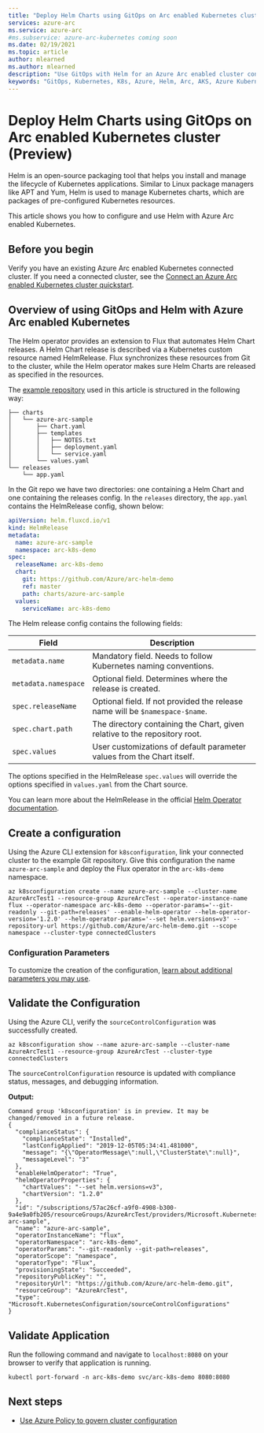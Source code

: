 ```yaml
---
title: "Deploy Helm Charts using GitOps on Arc enabled Kubernetes cluster(Preview)"
services: azure-arc
ms.service: azure-arc
#ms.subservice: azure-arc-kubernetes coming soon
ms.date: 02/19/2021
ms.topic: article
author: mlearned
ms.author: mlearned
description: "Use GitOps with Helm for an Azure Arc enabled cluster configuration (Preview)"
keywords: "GitOps, Kubernetes, K8s, Azure, Helm, Arc, AKS, Azure Kubernetes Service, containers"
---
```


# Deploy Helm Charts using GitOps on Arc enabled Kubernetes cluster (Preview)

Helm is an open-source packaging tool that helps you install and manage the lifecycle of Kubernetes applications. Similar to Linux package managers like APT and Yum, Helm is used to manage Kubernetes charts, which are packages of pre-configured Kubernetes resources.

This article shows you how to configure and use Helm with Azure Arc enabled Kubernetes.

## Before you begin

Verify you have an existing Azure Arc enabled Kubernetes connected cluster. If you need a connected cluster, see the [Connect an Azure Arc enabled Kubernetes cluster quickstart](./connect-cluster.md).

## Overview of using GitOps and Helm with Azure Arc enabled Kubernetes

 The Helm operator provides an extension to Flux that automates Helm Chart releases. A Helm Chart release is described via a Kubernetes custom resource named HelmRelease. Flux synchronizes these resources from Git to the cluster, while the Helm operator makes sure Helm Charts are released as specified in the resources.

 The [example repository](https://github.com/Azure/arc-helm-demo) used in this article is structured in the following way:

```console
├── charts
│   └── azure-arc-sample
│       ├── Chart.yaml
│       ├── templates
│       │   ├── NOTES.txt
│       │   ├── deployment.yaml
│       │   └── service.yaml
│       └── values.yaml
└── releases
    └── app.yaml
```

In the Git repo we have two directories: one containing a Helm Chart and one containing the releases config. In the `releases` directory, the `app.yaml` contains the HelmRelease config, shown below:

```yaml
apiVersion: helm.fluxcd.io/v1
kind: HelmRelease
metadata:
  name: azure-arc-sample
  namespace: arc-k8s-demo
spec:
  releaseName: arc-k8s-demo
  chart:
    git: https://github.com/Azure/arc-helm-demo
    ref: master
    path: charts/azure-arc-sample
  values:
    serviceName: arc-k8s-demo
```

The Helm release config contains the following fields:

| Field | Description |
| ------------- | ------------- | 
| `metadata.name` | Mandatory field. Needs to follow Kubernetes naming conventions. |
| `metadata.namespace` | Optional field. Determines where the release is created. |
| `spec.releaseName` | Optional field. If not provided the release name will be `$namespace-$name`. |
| `spec.chart.path` | The directory containing the Chart, given relative to the repository root. |
| `spec.values` | User customizations of default parameter values from the Chart itself. |

The options specified in the HelmRelease `spec.values` will override the options specified in `values.yaml` from the Chart source.

You can learn more about the HelmRelease in the official [Helm Operator documentation](https://docs.fluxcd.io/projects/helm-operator/en/stable/).

## Create a configuration

Using the Azure CLI extension for `k8sconfiguration`, link your connected cluster to the example Git repository. Give this configuration the name `azure-arc-sample` and deploy the Flux operator in the `arc-k8s-demo` namespace.

```console
az k8sconfiguration create --name azure-arc-sample --cluster-name AzureArcTest1 --resource-group AzureArcTest --operator-instance-name flux --operator-namespace arc-k8s-demo --operator-params='--git-readonly --git-path=releases' --enable-helm-operator --helm-operator-version='1.2.0' --helm-operator-params='--set helm.versions=v3' --repository-url https://github.com/Azure/arc-helm-demo.git --scope namespace --cluster-type connectedClusters
```

### Configuration Parameters

To customize the creation of the configuration, [learn about additional parameters you may use](./tutorial-use-gitops-connected-cluster.md#additional-parameters).

## Validate the Configuration

Using the Azure CLI, verify the `sourceControlConfiguration` was successfully created.

```console
az k8sconfiguration show --name azure-arc-sample --cluster-name AzureArcTest1 --resource-group AzureArcTest --cluster-type connectedClusters
```

The `sourceControlConfiguration` resource is updated with compliance status, messages, and debugging information.

**Output:**

```console
Command group 'k8sconfiguration' is in preview. It may be changed/removed in a future release.
{
  "complianceStatus": {
    "complianceState": "Installed",
    "lastConfigApplied": "2019-12-05T05:34:41.481000",
    "message": "{\"OperatorMessage\":null,\"ClusterState\":null}",
    "messageLevel": "3"
  },
  "enableHelmOperator": "True",
  "helmOperatorProperties": {
    "chartValues": "--set helm.versions=v3",
    "chartVersion": "1.2.0"
  },
  "id": "/subscriptions/57ac26cf-a9f0-4908-b300-9a4e9a0fb205/resourceGroups/AzureArcTest/providers/Microsoft.Kubernetes/connectedClusters/AzureArcTest1/providers/Microsoft.KubernetesConfiguration/sourceControlConfigurations/azure-arc-sample",
  "name": "azure-arc-sample",
  "operatorInstanceName": "flux",
  "operatorNamespace": "arc-k8s-demo",
  "operatorParams": "--git-readonly --git-path=releases",
  "operatorScope": "namespace",
  "operatorType": "Flux",
  "provisioningState": "Succeeded",
  "repositoryPublicKey": "",
  "repositoryUrl": "https://github.com/Azure/arc-helm-demo.git",
  "resourceGroup": "AzureArcTest",
  "type": "Microsoft.KubernetesConfiguration/sourceControlConfigurations"
}
```

## Validate Application

Run the following command and navigate to `localhost:8080` on your browser to verify that application is running.

```console
kubectl port-forward -n arc-k8s-demo svc/arc-k8s-demo 8080:8080
```

## Next steps

- [Use Azure Policy to govern cluster configuration](./use-azure-policy.md)
